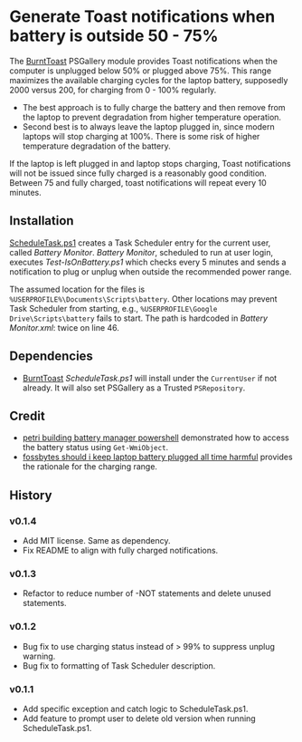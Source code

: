 # Generate Toast notifications when battery is outside 50 - 75%

The [BurntToast](https://www.powershellgallery.com/packages/BurntToast)
PSGallery module provides Toast notifications when the computer is unplugged
below 50% or plugged above 75%. This range maximizes the available charging
cycles for the laptop battery, supposedly 2000 versus 200, for charging from
0 - 100% regularly.

* The best approach is to fully charge the battery and then remove from the
  laptop to prevent degradation from higher temperature operation.
* Second best is to always leave the laptop plugged in, since modern laptops
  will stop charging at 100%. There is some risk of higher temperature
  degradation of the battery.

If the laptop is left plugged in and laptop stops charging, Toast notifications
will not be issued since fully charged is a reasonably good condition. Between
75 and fully charged, toast notifications will repeat every 10 minutes.

## Installation

[ScheduleTask.ps1](file://./ScheduleTask.ps1) creates a Task Scheduler entry
for the current user, called *Battery Monitor*. *Battery Monitor*, scheduled to
run at user login, executes
*Test-IsOnBattery.ps1* which checks every 5 minutes and sends a notification to
plug or unplug when outside the recommended power range.

The assumed location for the files is
`%USERPROFILE%\Documents\Scripts\battery`. Other locations may prevent Task
Scheduler from starting, e.g., `%USERPROFILE\Google Drive\Scripts\battery` fails
to start. The path is hardcoded in *Battery Monitor.xml*: twice on line 46.

## Dependencies

* [BurntToast](https://www.powershellgallery.com/packages/BurntToast)
  *ScheduleTask.ps1* will install under the `CurrentUser` if not already. It will
  also set PSGallery as a Trusted `PSRepository`.

## Credit

* [petri building battery manager powershell](https://www.petri.com/building-battery-manager-powershell) demonstrated how to access the battery status using `Get-WmiObject`.
* [fossbytes should i keep laptop battery plugged all time harmful](https://fossbytes.com/should-i-keep-laptop-battery-plugged-all-time-harmful/) provides the rationale for the charging range.

## History

### v0.1.4

* Add MIT license. Same as dependency.
* Fix README to align with fully charged notifications.

### v0.1.3

* Refactor to reduce number of -NOT statements and delete unused statements.

### v0.1.2

* Bug fix to use charging status instead of > 99% to suppress unplug warning.
* Bug fix to formatting of Task Scheduler description.

### v0.1.1

* Add specific exception and catch logic to ScheduleTask.ps1.
* Add feature to prompt user to delete old version when running ScheduleTask.ps1.
